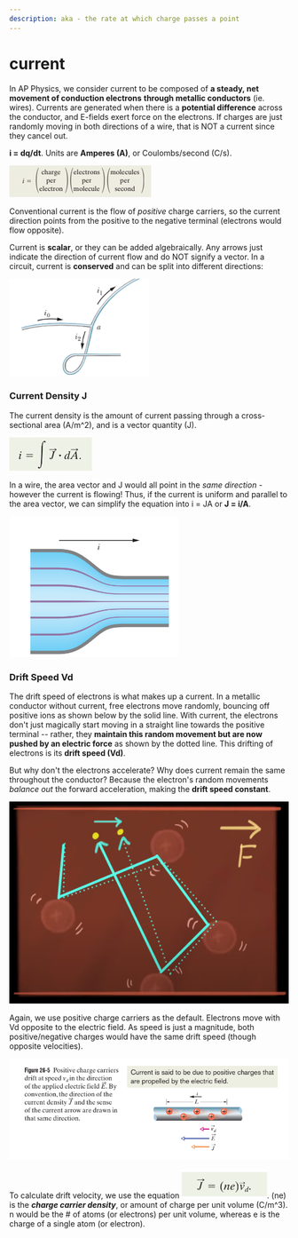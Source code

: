 ```yaml
---
description: aka - the rate at which charge passes a point
---
```


# current

In AP Physics, we consider current to be composed of **a steady, net movement of conduction electrons** **through metallic conductors** (ie. wires). Currents are generated when there is a **potential difference** across the conductor, and E-fields exert force on the electrons. If charges are just randomly moving in both directions of a wire, that is NOT a current since they cancel out.&#x20;

**i = dq/dt**. Units are **Amperes (A)**, or Coulombs/second (C/s).

![](<../../.gitbook/assets/image (6) (1) (1).png>)

Conventional current is the flow of _positive_ charge carriers, so the current direction points from the positive to the negative terminal (electrons would flow opposite).&#x20;

Current is **scalar**, or they can be added algebraically. Any arrows just indicate the direction of current flow and do NOT signify a vector. In a circuit, current is **conserved** and can be split into different directions:

![i0 = i1 + i2](<../../.gitbook/assets/image (10) (1).png>)

### Current Density J

The current density is the amount of current passing through a cross-sectional area (A/m^2), and is a vector quantity (J). &#x20;

![current = sum of all current densities across a cross section](<../../.gitbook/assets/image (13) (1) (1).png>)

In a wire, the area vector and J would all point in the _same direction_ - however the current is flowing! Thus, if the current is uniform and parallel to the area vector, we can simplify the equation into i = JA or **J = i/A**.

![closer streamlines = greater current density, since A is smaller.](<../../.gitbook/assets/image (17) (1) (1).png>)

### Drift Speed Vd

The drift speed of electrons is what makes up a current. In a metallic conductor without current, free electrons move randomly, bouncing off positive ions as shown below by the solid line. With current, the electrons don't just magically start moving in a straight line towards the positive terminal -- rather, they **maintain this random movement but are now pushed by an electric force** as shown by the dotted line. This drifting of electrons is its **drift speed (Vd)**.

But why don't the electrons accelerate? Why does current remain the same throughout the conductor? Because the electron's random movements _balance out_ the forward acceleration, making the **drift speed constant**.&#x20;

![](<../../.gitbook/assets/image (16) (1) (1) (1).png>)

Again, we use positive charge carriers as the default. Electrons move with Vd opposite to the electric field. As speed is just a magnitude, both positive/negative charges would have the same drift speed (though opposite velocities).

![](<../../.gitbook/assets/image (19) (1) (1) (1) (1).png>)

To calculate drift velocity, we use the equation ![](<../../.gitbook/assets/image (12) (1) (1) (1).png>). (ne) is the _**charge carrier density**_, or amount of charge per unit volume (C/m^3). n would be the # of atoms (or electrons) per unit volume, whereas e is the charge of a single atom (or electron).
